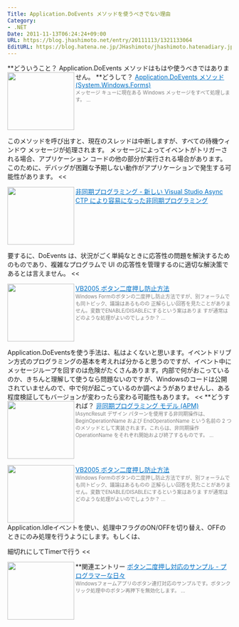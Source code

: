 ```yaml
---
Title: Application.DoEvents メソッドを使うべきでない理由
Category:
- .NET
Date: 2011-11-13T06:24:24+09:00
URL: https://blog.jhashimoto.net/entry/20111113/1321133064
EditURL: https://blog.hatena.ne.jp/JHashimoto/jhashimoto.hatenadiary.jp/atom/entry/12921228815717257105
---
```


**どういうこと？
Application.DoEvents メソッドはもはや使うべきではありません。
**どうして？
<a href="http://msdn.microsoft.com/ja-jp/library/system.windows.forms.application.doevents%28v=VS.100%29.aspx" target="_blank"><img class="alignleft" align="left" border="0" src="http://capture.heartrails.com/150x130/shadow?http://msdn.microsoft.com/ja-jp/library/system.windows.forms.application.doevents%28v=VS.100%29.aspx" alt="" width="150" height="130" /></a><a style="color:#0070C5;" href="http://msdn.microsoft.com/ja-jp/library/system.windows.forms.application.doevents%28v=VS.100%29.aspx" target="_blank">Application.DoEvents メソッド (System.Windows.Forms)</a><a href="http://b.hatena.ne.jp/entry/http://msdn.microsoft.com/ja-jp/library/system.windows.forms.application.doevents%28v=VS.100%29.aspx" target="_blank"><img border="0" src="http://b.hatena.ne.jp/entry/image/http://msdn.microsoft.com/ja-jp/library/system.windows.forms.application.doevents%28v=VS.100%29.aspx" alt="" /></a><br><span style="color: #808080;font-size: 80%;">メッセージ キューに現在ある Windows メッセージをすべて処理します。 ...</span><br style="clear:both;" />
>>
このメソッドを呼び出すと、現在のスレッドは中断しますが、すべての待機ウィンドウ メッセージが処理されます。 メッセージによってイベントがトリガーされる場合、アプリケーション コードの他の部分が実行される場合があります。 このために、デバッグが困難な予期しない動作がアプリケーションで発生する可能性があります。 
<<

<a href="http://msdn.microsoft.com/ja-jp/magazine/hh456401.aspx" target="_blank"><img class="alignleft" align="left" border="0" src="http://capture.heartrails.com/150x130/shadow?http://msdn.microsoft.com/ja-jp/magazine/hh456401.aspx" alt="" width="150" height="130" /></a><a style="color:#0070C5;" href="http://msdn.microsoft.com/ja-jp/magazine/hh456401.aspx" target="_blank">非同期プログラミング - 新しい Visual Studio Async CTP により容易になった非同期プログラミング</a><a href="http://b.hatena.ne.jp/entry/http://msdn.microsoft.com/ja-jp/magazine/hh456401.aspx" target="_blank"><img border="0" src="http://b.hatena.ne.jp/entry/image/http://msdn.microsoft.com/ja-jp/magazine/hh456401.aspx" alt="" /></a><br style="clear:both;" />
>>
要するに、DoEvents は、状況がごく単純なときに応答性の問題を解決するためのものであり、複雑なプログラムで UI の応答性を管理するのに適切な解決策であるとは言えません。
<<

<a href="http://social.msdn.microsoft.com/Forums/ja-JP/ac888f05-b215-4604-9e0e-9bf5a843ce13/vb2005-?forum=vbgeneralja" target="_blank"><img class="alignleft" align="left" border="0" src="http://capture.heartrails.com/150x130/shadow?http://social.msdn.microsoft.com/Forums/ja-JP/ac888f05-b215-4604-9e0e-9bf5a843ce13/vb2005-?forum=vbgeneralja" alt="" width="150" height="130" /></a><a style="color:#0070C5;" href="http://social.msdn.microsoft.com/Forums/ja-JP/ac888f05-b215-4604-9e0e-9bf5a843ce13/vb2005-?forum=vbgeneralja" target="_blank">VB2005 ボタン二度押し防止方法</a><a href="http://b.hatena.ne.jp/entry/http://social.msdn.microsoft.com/Forums/ja-JP/ac888f05-b215-4604-9e0e-9bf5a843ce13/vb2005-?forum=vbgeneralja" target="_blank"><img border="0" src="http://b.hatena.ne.jp/entry/image/http://social.msdn.microsoft.com/Forums/ja-JP/ac888f05-b215-4604-9e0e-9bf5a843ce13/vb2005-?forum=vbgeneralja" alt="" /></a><br><span style="color: #808080;font-size: 80%;">Windows Formのボタンの二度押し防止方法ですが、別フォーラムでも同トピック、議論はあるものの  正解らしい回答を見たことがありません。変数でENABLE/DISABLEにするという案はありま  すが通常はどのような処理がよいのでしょうか？ ...</span><br style="clear:both;" />
>>
Application.DoEventsを使う手法は、私はよくないと思います。イベントドリブン方式のプログラミングの基本を考えれば分かると思うのですが、イベント中にメッセージループを回すのは危険がたくさんあります。内部で何がおこっているのか、きちんと理解して使うなら問題ないのですが、Windowsのコードは公開されていませんので、中で何が起こっているのか調べようがありませんし、ある程度検証してもバージョンが変わったら変わる可能性もあります。
<<
**どうすれば？
<a href="http://msdn.microsoft.com/ja-jp/library/ms228963.aspx" target="_blank"><img class="alignleft" align="left" border="0" src="http://capture.heartrails.com/150x130/shadow?http://msdn.microsoft.com/ja-jp/library/ms228963.aspx" alt="" width="150" height="130" /></a><a style="color:#0070C5;" href="http://msdn.microsoft.com/ja-jp/library/ms228963.aspx" target="_blank">非同期プログラミング モデル (APM)</a><a href="http://b.hatena.ne.jp/entry/http://msdn.microsoft.com/ja-jp/library/ms228963.aspx" target="_blank"><img border="0" src="http://b.hatena.ne.jp/entry/image/http://msdn.microsoft.com/ja-jp/library/ms228963.aspx" alt="" /></a><br><span style="color: #808080;font-size: 80%;">IAsyncResult デザイン パターンを使用する非同期操作は、BeginOperationName および EndOperationName という名前の 2 つのメソッドとして実装されます。これらは、非同期操作 OperationName をそれぞれ開始および終了するものです。  ...</span><br style="clear:both;" />

<a href="http://social.msdn.microsoft.com/Forums/ja-JP/ac888f05-b215-4604-9e0e-9bf5a843ce13/vb2005-?forum=vbgeneralja" target="_blank"><img class="alignleft" align="left" border="0" src="http://capture.heartrails.com/150x130/shadow?http://social.msdn.microsoft.com/Forums/ja-JP/ac888f05-b215-4604-9e0e-9bf5a843ce13/vb2005-?forum=vbgeneralja" alt="" width="150" height="130" /></a><a style="color:#0070C5;" href="http://social.msdn.microsoft.com/Forums/ja-JP/ac888f05-b215-4604-9e0e-9bf5a843ce13/vb2005-?forum=vbgeneralja" target="_blank">VB2005 ボタン二度押し防止方法</a><a href="http://b.hatena.ne.jp/entry/http://social.msdn.microsoft.com/Forums/ja-JP/ac888f05-b215-4604-9e0e-9bf5a843ce13/vb2005-?forum=vbgeneralja" target="_blank"><img border="0" src="http://b.hatena.ne.jp/entry/image/http://social.msdn.microsoft.com/Forums/ja-JP/ac888f05-b215-4604-9e0e-9bf5a843ce13/vb2005-?forum=vbgeneralja" alt="" /></a><br><span style="color: #808080;font-size: 80%;">Windows Formのボタンの二度押し防止方法ですが、別フォーラムでも同トピック、議論はあるものの  正解らしい回答を見たことがありません。変数でENABLE/DISABLEにするという案はありま  すが通常はどのような処理がよいのでしょうか？ ...</span><br style="clear:both;" />
Application.Idleイベントを使い、処理中フラグのON/OFFを切り替え、OFFのときにのみ処理を行うようにします。もしくは、
>>
細切れにしてTimerで行う
<<

**関連エントリー
<a href="http://d.hatena.ne.jp/JHashimoto/20101031/1288480103" target="_blank" rel="nofollow"><img class="alignleft" align="left" border="0" src="http://capture.heartrails.com/150x130/shadow?http://d.hatena.ne.jp/JHashimoto/20101031/1288480103" alt="" width="150" height="130" /></a><a style="color:#0070C5;" href="http://d.hatena.ne.jp/JHashimoto/20101031/1288480103" target="_blank" rel="nofollow">ボタン二度押し対応のサンプル - プログラマーな日々</a><a href="http://b.hatena.ne.jp/entry/http://d.hatena.ne.jp/JHashimoto/20101031/1288480103" target="_blank"><img border="0" src="http://b.hatena.ne.jp/entry/image/http://d.hatena.ne.jp/JHashimoto/20101031/1288480103" alt="" /></a><br><span style="color: #808080;font-size: 80%;">Windowsフォームアプリのボタン連打対応のサンプルです。ボタンクリック処理中のボタン再押下を無効化します。 ...</span><br style="clear:both;" />

